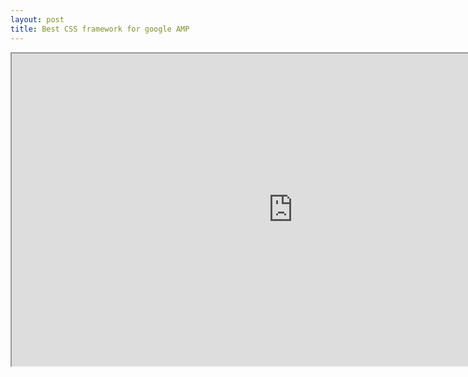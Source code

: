 ```yaml
---
layout: post
title: Best CSS framework for google AMP
---
```


<iframe width="900" height="500" src="https://docs.google.com/spreadsheets/d/e/2PACX-1vTNLW2E0ACMRc07bUR1UIUZj0FdUnhNKdXLFdLnBRh2oP5KkAThM1BNR60hRGA-_SAxM2gTTQPFgVZr/pubhtml?gid=0&amp;single=true&amp;widget=true&amp;headers=false"></iframe>
